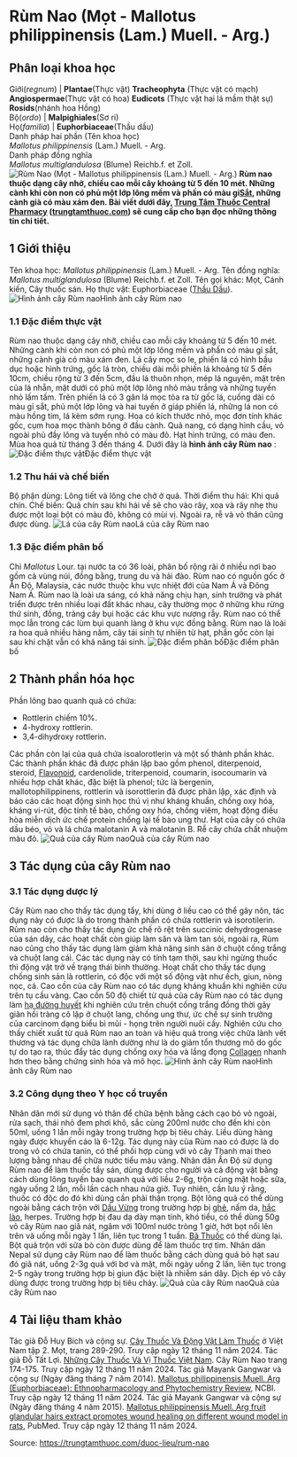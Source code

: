 # Rùm Nao (Mọt - Mallotus philippinensis (Lam.) Muell. - Arg.)

Phân loại khoa học  
---  
Giới(_regnum_) |  **Plantae**(Thực vật) **Tracheophyta** (Thực vật có mạch) **Angiospermae**(Thực vật có hoa) **Eudicots** (Thực vật hai lá mầm thật sự) **Rosids**(nhánh hoa Hồng)  
Bộ(_ordo_) | **Malpighiales**(Sơ ri)  
Họ(_familia_) | **Euphorbiaceae**(Thầu dầu)  
Danh pháp hai phần (Tên khoa học)  
_Mallotus philippinensis_ (Lam.) Muell. - Arg.  
Danh pháp đồng nghĩa  
_Mallotus multiglandulosa_ (Blume) Reichb.f. et Zoll.  
![Rùm Nao \(Mọt - Mallotus philippinensis \(Lam.\) Muell. - Arg.\)](https://trungtamthuoc.com/images/others/rum-nao-0141.jpg)
**Rùm nao thuộc dạng cây nhỡ, chiều cao mỗi cây khoảng từ 5 đến 10 mét. Những cành khi còn non có phủ một lớp lông mềm và phấn có màu gỉ[Sắt](https://trungtamthuoc.com/hoat-chat/sat "Sắt"), những cành già có màu xám đen. Bài viết dưới đây, [Trung Tâm Thuốc Central Pharmacy](https://trungtamthuoc.com/ "Trung Tâm Thuốc Central Pharmacy") ([trungtamthuoc.com](https://trungtamthuoc.com/ "trungtamthuoc.com")) sẽ cung cấp cho bạn đọc những thông tin chi tiết.**
##  1 Giới thiệu
Tên khoa học: _Mallotus philippinensis_ (Lam.) Muell. - Arg.
Tên đồng nghĩa: _Mallotus multiglandulosa_ (Blume) Reichb.f. et Zoll.
Tên gọi khác: Mọt, Cánh kiến, Cây thuốc sán.
Họ thực vật: Euphorbiaceae ([Thầu Dầu](https://trungtamthuoc.com/duoc-lieu/thau-dau "Thầu Dầu")).
![Hình ảnh cây Rùm nao](https://trungtamthuoc.com/images/item/rum-nao-0.jpg)Hình ảnh cây Rùm nao
### 1.1 Đặc điểm thực vật
Rùm nao thuộc dạng cây nhỡ, chiều cao mỗi cây khoảng từ 5 đến 10 mét. Những cành khi còn non có phủ một lớp lông mềm và phấn có màu gỉ sắt, những cành già có màu xám đen.
Lá cây mọc so le, phiến lá có hình bầu dục hoặc hình trứng, gốc lá tròn, chiều dài mỗi phiến lá khoảng từ 5 đến 10cm, chiều rộng từ 3 đến 5cm, đầu lá thuôn nhọn, mép lá nguyên, mặt trên của lá nhẵn, mặt dưới có phủ một lớp lông nhỏ màu trắng và những tuyến nhỏ lấm tấm. Trên phiến lá có 3 gân lá mọc tỏa ra từ gốc lá, cuống dài có màu gỉ sắt, phủ một lớp lông và hai tuyến ở giáp phiến lá, những lá non có màu hồng tím, lá kèm sớm rụng.
Hoa có kích thước nhỏ, mọc đơn tính khác gốc, cụm hoa mọc thành bông ở đầu cành.
Quả nang, có dạng hình cầu, vỏ ngoài phủ đầy lông và tuyến nhỏ có màu đỏ.
Hạt hình trứng, có màu đen.
Mùa hoa quả từ tháng 3 đến tháng 4.
Dưới đây là **hình ảnh cây Rùm nao** :
![Đặc điểm thực vật](https://trungtamthuoc.com/images/item/rum-nao-1.jpg)Đặc điểm thực vật
### 1.2 Thu hái và chế biến
Bộ phận dùng: Lông tiết và lông che chở ở quả.
Thời điểm thu hái: Khi quả chín.
Chế biến: Quả chín sau khi hái về sẽ cho vào rây, xoa và rây nhẹ thu được một loại bột có màu đỏ, không có mùi vị.
Ngoài ra, rễ và vỏ thân cũng được dùng.
![Lá của cây Rùm nao](https://trungtamthuoc.com/images/item/rum-nao-6.jpg)Lá của cây Rùm nao
### 1.3 Đặc điểm phân bố
Chi _Mallotus_ Lour. tại nước ta có 36 loài, phân bố rộng rãi ở nhiều nơi bao gồm cả vùng núi, đồng bằng, trung du và hải đảo.
Rùm nao có nguồn gốc ở Ấn Độ, Malaysia, các nước thuộc khu vực nhiệt đới của Nam Á và Đông Nam Á.
Rùm nao là loài ưa sáng, có khả năng chịu hạn, sinh trưởng và phát triển được trên nhiều loại đất khác nhau, cây thường mọc ở những khu rừng thứ sinh, đồng, trảng cây bụi hoặc các khu vực nương rẫy. Rùm nao có thể mọc lẫn trong các lùm bụi quanh làng ở khu vực đồng bằng. Rùm nao là loài ra hoa quả nhiều hàng năm, cây tái sinh tự nhiên từ hạt, phần gốc còn lại sau khi chặt vẫn có khả năng tái sinh.
![Đặc điểm phân bố](https://trungtamthuoc.com/images/item/rum-nao-2.jpg)Đặc điểm phân bố
##  2 Thành phần hóa học
Phần lông bao quanh quả có chứa:
  * Rottlerin chiếm 10%.
  * 4-hydroxy rottlerin.
  * 3,4-dihydroxy rottlerin.


Các phần còn lại của quả chứa isoalorotlerin và một số thành phần khác.
Các thành phần khác đã được phân lập bao gồm phenol, diterpenoid, steroid, [Flavonoid](https://trungtamthuoc.com/hoat-chat/flavonoid "Flavonoid"), cardenolide, triterpenoid, coumarin, isocoumarin và nhiều hợp chất khác, đặc biệt là phenol; tức là bergenin, mallotophilippinens, rottlerin và isorottlerin đã được phân lập, xác định và báo cáo các hoạt động sinh học thú vị như kháng khuẩn, chống oxy hóa, kháng vi-rút, độc tính tế bào, chống oxy hóa, chống viêm, hoạt động điều hòa miễn dịch ức chế protein chống lại tế bào ung thư.
Hạt của cây có chứa dầu béo, vỏ và lá chứa malotanin A và malotanin B.
Rễ cây chứa chất nhuộm màu đỏ.
![Quả của cây Rùm nao](https://trungtamthuoc.com/images/item/rum-nao-3.jpg)Quả của cây Rùm nao
##  3 Tác dụng của cây Rùm nao
### 3.1 Tác dụng dược lý
Cây Rùm nao cho thấy tác dụng tẩy, khi dùng ở liều cao có thể gây nôn, tác dụng này có được là do trong thành phần có chứa rottlerin và isorotilerin.
Rùm nao còn cho thấy tác dụng ức chế rõ rệt trên succinic dehydrogenase của sán dây, các hoạt chất còn giúp làm săn và làm tan sỏi, ngoài ra, Rùm nao cũng cho thấy tác dụng làm giảm khả năng sinh sản ở chuột cống trắng và chuột lang cái. Các tác dụng này có tính tạm thời, sau khi ngừng thuốc thì động vật trở về trạng thái bình thường.
Hoạt chất cho thấy tác dụng chống sinh sản là rottlerin, có độc với một số động vật như ếch, giun, nòng nọc, cá. Cao cồn của cây Rùm nao có tác dụng kháng khuẩn khi nghiên cứu trên tụ cầu vàng. Cao cồn 50 độ chiết từ quả của cây Rùm nao có tác dụng làm [hạ đường huyết](https://trungtamthuoc.com/bai-viet/ha-glucose-mau "hạ đường huyết") khi nghiên cứu trên chuột cống trắng đồng thời gây giãn hồi tràng cô lập ở chuột lang, chống ung thư, ức chế sự sinh trưởng của carcinom dạng biểu bì mũi - họng trên người nuôi cấy.
Nghiên cứu cho thấy chiết xuất từ ​​quả Rùm nao an toàn và hiệu quả trong việc chữa lành vết thương và tác dụng chữa lành dường như là do giảm tổn thương mô do gốc tự do tạo ra, thúc đẩy tác dụng chống oxy hóa và lắng đọng [Collagen](https://trungtamthuoc.com/hoat-chat/collagen "Collagen") nhanh hơn theo bằng chứng sinh hóa và mô học.
![Hình ảnh cây Rùm nao](https://trungtamthuoc.com/images/item/rum-nao-4.jpg)Hình ảnh cây Rùm nao
### 3.2 Công dụng theo Y học cổ truyền
Nhân dân mới sử dụng vỏ thân để chữa bệnh bằng cách cạo bỏ vỏ ngoài, rửa sạch, thái nhỏ đem phơi khô, sắc cùng 200ml nước cho đến khi còn 50ml, uống 1 lần mỗi ngày trong trường hợp bị tiêu chảy. Liều dùng hàng ngày được khuyến cáo là 6-12g. Tác dụng này của Rùm nao có được là do trong vỏ có chứa tanin, có thể phối hợp cùng với vỏ cây Thanh mai theo lượng bằng nhau để chữa nước tiểu màu vàng.
Nhân dân Ấn Độ sử dụng Rùm nao để làm thuốc tẩy sán, dùng được cho người và cả động vật bằng cách dùng lông tuyến bao quanh quả với liều 2-6g, trộn cùng mật hoặc sữa, ngày uống 2 lần, mỗi lần cách nhau nửa giờ. Tuy nhiên, cần lưu ý rằng, thuốc có độc do đó khi dùng cần phải thận trọng.
Bột lông quả có thể dùng ngoài bằng cách trộn với [Dầu Vừng](https://trungtamthuoc.com/hoat-chat/dau-vung "Dầu Vừng") trong trường hợp bị [ghẻ](https://trungtamthuoc.com/bai-viet/benh-ghe "ghẻ"), nấm da, [hắc lào](https://trungtamthuoc.com/bai-viet/benh-hac-lao-tac-nhan-trieu-chung-va-phuong-phap-dieu-tri "hắc lào"), herpes.
Trường hợp bị đau dạ dày mạn tính, khó tiểu, có thể dùng 50g vỏ cây Rùm nao giã nát, ngâm với 100ml nước tròng 1 giờ, hớt bọt nổi lên trên và uống mỗi ngày 1 lần, liên tục trong 1 tuần. [Bã Thuốc](https://trungtamthuoc.com/duoc-lieu/cay-ba-thuoc "Bã Thuốc") có thể dùng lại. Bột quả trộn với sữa bò còn được dùng để làm thuốc trợ tim.
Nhân dân Nepal sử dụng cây Rùm nao để làm thuốc bằng cách dùng quả bỏ hạt sau đó giã nát, uống 2-3g quả với bơ và mật, mỗi ngày uống 2 lần, liên tục trong 2-5 ngày trong trường hợp bị giun đặc biệt là nhiễm sán dây.
Dịch ép vỏ cây dùng được trong trường hợp bị tiêu chảy.
![Quả của cây Rùm nao](https://trungtamthuoc.com/images/item/rum-nao-5.jpg)Quả của cây Rùm nao
##  4 Tài liệu tham khảo
Tác giả Đỗ Huy Bích và cộng sự. [Cây Thuốc Và Động Vật Làm Thuốc](https://trungtamthuoc.com/bai-viet/doc-online-va-tai-mien-phi-pdf-sach-cay-thuoc-va-dong-vat-lam-thuoc-o-viet-nam "Cây Thuốc Và Động Vật Làm Thuốc") ở Việt Nam tập 2. Mọt, trang 289-290. Truy cập ngày 12 tháng 11 năm 2024.
Tác giả Đỗ Tất Lợi. [Những Cây Thuốc Và Vị Thuốc Việt Nam](https://trungtamthuoc.com/duoc-lieu "Những Cây Thuốc Và Vị Thuốc Việt Nam"). Cây Rùm Nao trang 174-175. Truy cập ngày 12 tháng 11 năm 2024.
Tác giả Mayank Gangwar và cộng sự (Ngày đăng tháng 7 năm 2014). [Mallotus philippinensis Muell. Arg (Euphorbiaceae): Ethnopharmacology and Phytochemistry Review](https://pmc.ncbi.nlm.nih.gov/articles/PMC4109133/), NCBI. Truy cập ngày 12 tháng 11 năm 2024.
Tác giả Mayank Gangwar và cộng sự (Ngày đăng tháng 4 năm 2015). [Mallotus philippinensis Muell. Arg fruit glandular hairs extract promotes wound healing on different wound model in rats](https://pubmed.ncbi.nlm.nih.gov/25925413/), PubMed. Truy cập ngày 12 tháng 11 năm 2024.


Source: https://trungtamthuoc.com/duoc-lieu/rum-nao